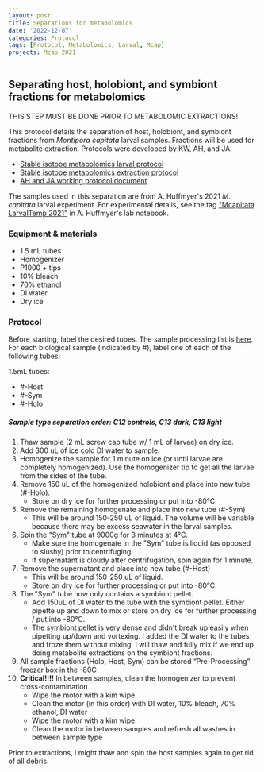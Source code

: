 ```yaml
---
layout: post
title: Separations for metabolomics
date: '2022-12-07'
categories: Protocol
tags: [Protocol, Metabolomics, Larval, Mcap]
projects: Mcap 2021
---
```


## Separating host, holobiont, and symbiont fractions for metabolomics 

THIS STEP MUST BE DONE PRIOR TO METABOLOMIC EXTRACTIONS!

This protocol details the separation of host, holobiont, and symbiont fractions from *Montipora capitata* larval samples. Fractions will be used for metabolite extraction. Protocols were developed by KW, AH, and JA. 

- [Stable isotope metabolomics larval protocol](https://ahuffmyer.github.io/ASH_Putnam_Lab_Notebook/Stable-Isotope-Metabolomics-Larval-Protocol/)
- [Stable isotope metabolomics extraction protocol](https://ahuffmyer.github.io/ASH_Putnam_Lab_Notebook/Stable-Isotope-Metabolomics-Extraction-Protocol/)
- [AH and JA working protocol document](https://docs.google.com/document/d/19fnWca8_HHpqJHXy-H25itBrWm4FvZAVTCWeKHNX--Q/edit)

The samples used in this separation are from A. Huffmyer's 2021 *M. capitata* larval experiment. For experimental details, see the tag ["Mcapitata LarvalTemp 2021"](https://ahuffmyer.github.io/ASH_Putnam_Lab_Notebook/categoryview/#mcapitata-larvaltemp-2021) in A. Huffmyer's lab notebook. 

### Equipment & materials 

- 1.5 mL tubes 
- Homogenizer 
- P1000 + tips
- 10% bleach 
- 70% ethanol 
- DI water 
- Dry ice 

### Protocol 

Before starting, label the desired tubes. The sample processing list is [here](https://docs.google.com/spreadsheets/d/112nIvpq5PNvANaT18xSWtLyttqXW2aJbyLw5tAgx-0k/edit#gid=313341128). For each biological sample (indicated by #), label one of each of the following tubes: 

1.5mL tubes: 

- #-Host
- #-Sym
- #-Holo

##### Sample type separation order: C12 controls, C13 dark, C13 light

1. Thaw sample (2 mL screw cap tube w/ 1 mL of larvae) on dry ice. 
2. Add 300 uL of ice cold DI water to sample.
3. Homogenize the sample for 1 minute on ice (or until larvae are completely homogenized). Use the homogenizer tip to get all the larvae from the sides of the tube. 
4. Remove 150 uL of the homogenized holobiont and place into new tube (#-Holo).
	- Store on dry ice for further processing or put into -80&deg;C.
5. Remove the remaining homogenate and place into new tube (#-Sym)
	- This will be around 150-250 uL of liquid. The volume will be variable because there may be excess seawater in the larval samples.
6. Spin the "Sym" tube at 9000g for 3 minutes at 4&deg;C. 
	- Make sure the homogenate in the "Sym" tube is liquid (as opposed to slushy) prior to centrifuging. 
	- If supernatant is cloudy after centrifugation, spin again for 1 minute. 
7. Remove the supernatant and place into new tube (#-Host)
	- This will be around 150-250 uL of liquid.
	- Store on dry ice for further processing or put into -80&deg;C.
8. The "Sym" tube now only contains a symbiont pellet. 
	- Add 150uL of DI water to the tube with the symbiont pellet. Either pipette up and down to mix or store on dry ice for further processing / put into -80&deg;C.
	- The symbiont pellet is very dense and didn't break up easily when pipetting up/down and vortexing. I added the DI water to the tubes and froze them without mixing. I will thaw and fully mix if we end up doing metabolite extractions on the symbiont fractions. 
9. All sample fractions (Holo, Host, Sym) can be stored “Pre-Processing” freezer box in the -80C
10. **Critical!!!!** In between samples, clean the homogenizer to prevent cross-contamination
	- Wipe the motor with a kim wipe
	- Clean the motor (in this order) with DI water, 10% bleach, 70% ethanol, DI water
	- Wipe the motor with a kim wipe 
	- Clean the motor in between samples and refresh all washes in between sample type 

Prior to extractions, I might thaw and spin the host samples again to get rid of all debris.


